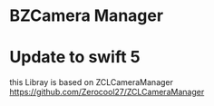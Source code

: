 # BZCamera Manager
# Update to swift 5
this Libray is based on ZCLCameraManager https://github.com/Zerocool27/ZCLCameraManager


